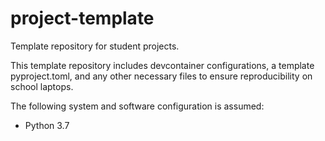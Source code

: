 # project-template

Template repository for student projects.

This template repository includes devcontainer configurations, a template pyproject.toml, and any other necessary files to ensure reproducibility on school laptops.

The following system and software configuration is assumed:

- Python 3.7
